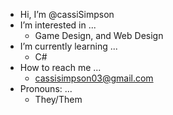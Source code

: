 - Hi, I’m @cassiSimpson
- I’m interested in ...
  - Game Design, and Web Design
- I’m currently learning ...
  - C#
- How to reach me ...
  - cassisimpson03@gmail.com
- Pronouns: ...
  - They/Them


<!---
cassiSimpsonBusiness/cassiSimpsonBusiness is a ✨ special ✨ repository because its `README.md` (this file) appears on your GitHub profile.
You can click the Preview link to take a look at your changes.
--->
